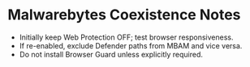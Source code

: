 # Malwarebytes Coexistence Notes
- Initially keep Web Protection OFF; test browser responsiveness.
- If re-enabled, exclude Defender paths from MBAM and vice versa.
- Do not install Browser Guard unless explicitly required.